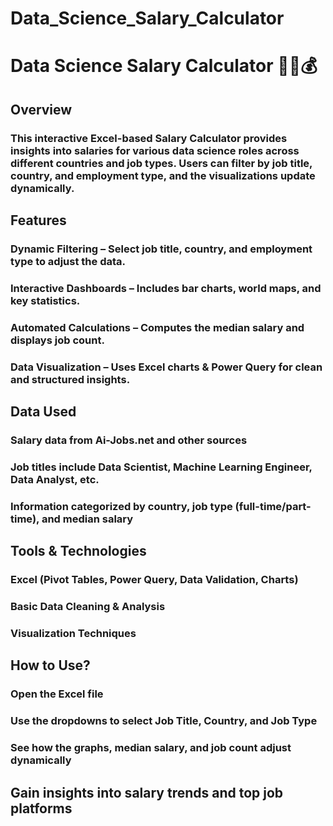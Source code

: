# Data_Science_Salary_Calculator

# Data Science Salary Calculator 🧑‍💻💰
## Overview
### This interactive Excel-based Salary Calculator provides insights into salaries for various data science roles across different countries and job types. Users can filter by job title, country, and employment type, and the visualizations update dynamically.

## Features
### Dynamic Filtering – Select job title, country, and employment type to adjust the data.
### Interactive Dashboards – Includes bar charts, world maps, and key statistics.
### Automated Calculations – Computes the median salary and displays job count.
### Data Visualization – Uses Excel charts & Power Query for clean and structured insights.

## Data Used
### Salary data from Ai-Jobs.net and other sources
### Job titles include Data Scientist, Machine Learning Engineer, Data Analyst, etc.
### Information categorized by country, job type (full-time/part-time), and median salary

## Tools & Technologies
### Excel (Pivot Tables, Power Query, Data Validation, Charts)
### Basic Data Cleaning & Analysis
### Visualization Techniques

## How to Use?
### Open the Excel file
### Use the dropdowns to select Job Title, Country, and Job Type
### See how the graphs, median salary, and job count adjust dynamically

## Gain insights into salary trends and top job platforms
